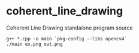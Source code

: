 # coherent_line_drawing
Coherent Line Drawing standalone program source

```
g++ *.cpp -o main `pkg-config --libs opencv4`
./main ex.png out.png
```

